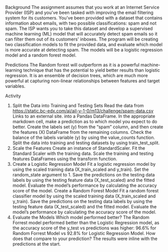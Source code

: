 Background
The assignment assumes that you work at an Internet Service Provider (ISP) and you've been tasked with improving the email filtering system for its customers. You've been provided with a dataset that contains information about emails, with two possible classifications: spam and not spam. The ISP wants you to take this dataset and develop a supervised machine learning (ML) model that will accurately detect spam emails so it can filter them out of its customers' inboxes. The program will be creating two classification models to fit the provided data, and evaluate which model is more accurate at detecting spam. The models will be a logistic regression model and a random forest model.

Predictions
The Random forest will outperform as it is a powerful machine-learning technique that has the potential to yield better results than logistic regression. It is an ensemble of decision trees, which are much more powerful at capturing non-linear relationships between features and target variables.

Activity
1. Split the Data into Training and Testing Sets
Read the data from https://static.bc-edx.com/ai/ail-v-1-0/m13/challenge/spam-data.csv Links to an external site. into a Pandas DataFrame.
In the appropriate markdown cell, make a prediction as to which model you expect to do better.
Create the labels set (y) from the “spam” column, and then create the features (X) DataFrame from the remaining columns.
Check the balance of the labels variable (y) by using the value_counts function.
Split the data into training and testing datasets by using train_test_split.
2. Scale the Features
Create an instance of StandardScaler.
Fit the Standard Scaler with the training data.
Scale the training and testing features DataFrames using the transform function.
3. Create a Logistic Regression Model
Fit a logistic regression model by using the scaled training data (X_train_scaled and y_train). Set the random_state argument to 1.
Save the predictions on the testing data labels by using the testing feature data (X_test_scaled) and the fitted model.
Evaluate the model’s performance by calculating the accuracy score of the model.
Create a Random Forest Model
Fit a random forest classifier model by using the scaled training data (X_train_scaled and y_train).
Save the predictions on the testing data labels by using the testing feature data (X_test_scaled) and the fitted model.
Evaluate the model’s performance by calculating the accuracy score of the model.
4. Evaluate the Models
Which model performed better? The Random Forrest model performed better than the Logistic Regression model, as the accuracy score of the y_test vs predictions was higher: 96.6% for Random Forrest Model vs 92.8% for Logistic Regression Model.
How does that compare to your prediction? The results were inline with the predictions at the start.
